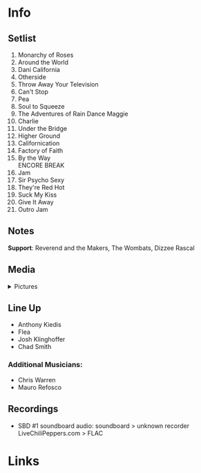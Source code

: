 # Info

## Setlist

1. Monarchy of Roses
2. Around the World
3. Dani California
4. Otherside
5. Throw Away Your Television
6. Can't Stop
7. Pea
8. Soul to Squeeze
9. The Adventures of Rain Dance Maggie
10. Charlie
11. Under the Bridge
12. Higher Ground
13. Californication
14. Factory of Faith
15. By the Way
<br> ENCORE BREAK
16. Jam
17. Sir Psycho Sexy
18. They're Red Hot
19. Suck My Kiss
20. Give It Away
21. Outro Jam

## Notes

**Support**: Reverend and the Makers, The Wombats, Dizzee Rascal

## Media 

<details>
  <summary>Pictures</summary>
  <!--<img alt="Setlist" title="Setlist" src="_.jpg" height="200" />
  <img alt="Flyer" title="Flyer" src="_.jpg" height="200" />-->
</details>

## Line Up

* Anthony Kiedis
* Flea
* Josh Klinghoffer
* Chad Smith

### Additional Musicians:

* Chris Warren  
* Mauro Refosco

## Recordings

* SBD #1 soundboard audio: soundboard > unknown recorder LiveChiliPeppers.com > FLAC

# Links
